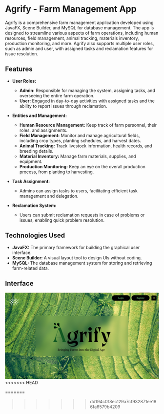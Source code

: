 # Agrify - Farm Management App

Agrify is a comprehensive farm management application developed using JavaFX, Scene Builder, and MySQL for database management. The app is designed to streamline various aspects of farm operations, including human resources, field management, animal tracking, materials inventory, production monitoring, and more. Agrify also supports multiple user roles, such as admin and user, with assigned tasks and reclamation features for issue resolution.

## Features

- **User Roles:**
  - **Admin:** Responsible for managing the system, assigning tasks, and overseeing the entire farm operation.
  - **User:** Engaged in day-to-day activities with assigned tasks and the ability to report issues through reclamation.

- **Entities and Management:**
  - **Human Resource Management:** Keep track of farm personnel, their roles, and assignments.
  - **Field Management:** Monitor and manage agricultural fields, including crop types, planting schedules, and harvest dates.
  - **Animal Tracking:** Track livestock information, health records, and breeding details.
  - **Material Inventory:** Manage farm materials, supplies, and equipment.
  - **Production Monitoring:** Keep an eye on the overall production process, from planting to harvesting.

- **Task Assignment:**
  - Admins can assign tasks to users, facilitating efficient task management and delegation.

- **Reclamation System:**
  - Users can submit reclamation requests in case of problems or issues, enabling quick problem resolution.

## Technologies Used

- **JavaFX:** The primary framework for building the graphical user interface.
- **Scene Builder:** A visual layout tool to design UIs without coding.
- **MySQL:** The database management system for storing and retrieving farm-related data.

## Interface


![Agrify Logo](src/agrify/Image/Homee.png)
<<<<<<< HEAD


=======
>>>>>>> dd194c018ec129a7cf932871ee186fa6579b4209
